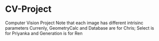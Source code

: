 # CV-Project
Computer Vision Project
Note that each image has different intrisinc parameters
Currenly, GeometryCalc and Database are for Chris; Select is for Priyanka and Generation is for Ren
